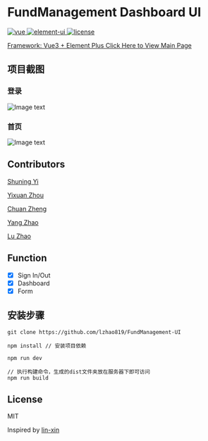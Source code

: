 # FundManagement Dashboard UI

<a href="https://github.com/vuejs/vue">
    <img src="https://img.shields.io/badge/vue-2.6.10-brightgreen.svg" alt="vue">
  </a>
  <a href="https://github.com/ElemeFE/element">
    <img src="https://img.shields.io/badge/element--ui-2.8.2-brightgreen.svg" alt="element-ui">
  </a>
  <a href="https://github.com/lin-xin/vue-manage-system/blob/master/LICENSE">
    <img src="https://img.shields.io/github/license/mashape/apistatus.svg" alt="license">
  </a>
  <a href="https://github.com/lin-xin/vue-manage-system/releases">
 
Framework: Vue3 + Element Plus
[Click Here to View Main Page](https://lin-xin.gitee.io/example/work/)


## 项目截图

### 登录

![Image text](https://github.com/lin-xin/manage-system/raw/master/screenshots/wms3.png)

### 首页

![Image text](https://github.com/lin-xin/manage-system/raw/master/screenshots/wms1.png)

## Contributors
[Shuning Yi](https://github.com/uqrallJIO)

[Yixuan Zhou](https://github.com/Greeeeny)

[Chuan Zheng](https://github.com/zhengchuan000)

[Yang Zhao](https://github.com/tianmaxingliu)

[Lu Zhao](https://github.com/lzhao819)

## Function

-   [x] Sign In/Out
-   [x] Dashboard
-   [x] Form

## 安装步骤

```
git clone https://github.com/lzhao819/FundManagement-UI 

npm install // 安装项目依赖

npm run dev

// 执行构建命令，生成的dist文件夹放在服务器下即可访问
npm run build
```


## License

MIT

Inspired by [lin-xin](https://github.com/lin-xin/vue-manage-system)
